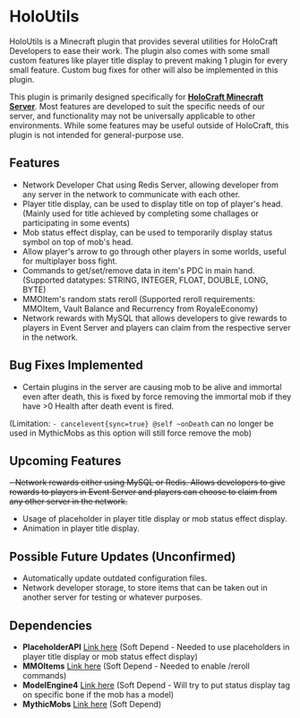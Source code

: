 
# HoloUtils

HoloUtils is a Minecraft plugin that provides several utilities for HoloCraft Developers to ease their work. 
The plugin also comes with some small custom features like player title display to prevent making 1 plugin for every small feature.
Custom bug fixes for other will also be implemented in this plugin.

This plugin is primarily designed specifically for [**HoloCraft Minecraft Server**](https://wiki.holocraft.xyz/). Most features are developed to suit the specific needs of our server, and functionality may not be universally applicable to other environments. While some features may be useful outside of HoloCraft, this plugin is not intended for general-purpose use.

## Features
- Network Developer Chat using Redis Server, allowing developer from any server in the network to communicate with each other.
- Player title display, can be used to display title on top of player's head. (Mainly used for title achieved by completing some challages or participating in some events)
- Mob status effect display, can be used to temporarily display status symbol on top of mob's head.
- Allow player's arrow to go through other players in some worlds, useful for multiplayer boss fight.
- Commands to get/set/remove data in item's PDC in main hand. (Supported datatypes: STRING, INTEGER, FLOAT, DOUBLE, LONG, BYTE)
- MMOItem's random stats reroll (Supported reroll requirements: MMOItem, Vault Balance and Recurrency from RoyaleEconomy)
- Network rewards with MySQL that allows developers to give rewards to players in Event Server and players can claim from the respective server in the network.

## Bug Fixes Implemented
- Certain plugins in the server are causing mob to be alive and immortal even after death, this is fixed by force removing the immortal mob if they have >0 Health after death event is fired.

(Limitation: `- cancelevent{sync=true} @self ~onDeath` can no longer be used in MythicMobs as this option will still force remove the mob)

## Upcoming Features
~~- Network rewards either using MySQL or Redis. Allows developers to give rewards to players in Event Server and players can choose to claim from any other server in the network.~~
- Usage of placeholder in player title display or mob status effect display.
- Animation in player title display.

## Possible Future Updates (Unconfirmed)
- Automatically update outdated configuration files.
- Network developer storage, to store items that can be taken out in another server for testing or whatever purposes.

## Dependencies
- **PlaceholderAPI** [Link here](https://www.spigotmc.org/resources/placeholderapi.6245/) (Soft Depend - Needed to use placeholders in player title display or mob status effect display)
- **MMOItems** [Link here](https://www.spigotmc.org/resources/mmoitems.39267/) (Soft Depend - Needed to enable /reroll commands)
- **ModelEngine4** [Link here](https://mythiccraft.io/index.php?resources/model-engine%E2%80%94ultimate-entity-model-manager-1-19-4-1-21-1.1213/)  (Soft Depend - Will try to put status display tag on specific bone if the mob has a model)
- **MythicMobs** [Link here](https://mythiccraft.io/index.php?resources/mythicmobs.1/) (Soft Depend)
